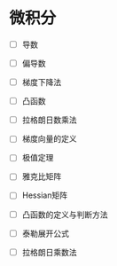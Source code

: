 # 微积分

<!-- - 极限
- 微分
- 积分 -->

- [ ] 导数
- [ ] 偏导数
- [ ] 梯度下降法
- [ ] 凸函数
- [ ] 拉格朗日数乘法

- [ ] 梯度向量的定义
- [ ] 极值定理
- [ ] 雅克比矩阵
- [ ] Hessian矩阵
- [ ] 凸函数的定义与判断方法
- [ ] 泰勒展开公式
- [ ] 拉格朗日乘数法
